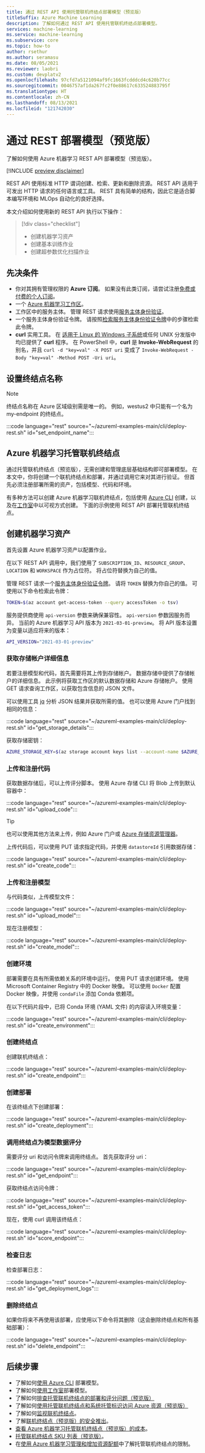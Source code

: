 ```yaml
---
title: 通过 REST API 使用托管联机终结点部署模型（预览版）
titleSuffix: Azure Machine Learning
description: 了解如何通过 REST API 使用托管联机终结点部署模型。
services: machine-learning
ms.service: machine-learning
ms.subservice: core
ms.topic: how-to
author: rsethur
ms.author: seramasu
ms.date: 08/05/2021
ms.reviewer: laobri
ms.custom: devplatv2
ms.openlocfilehash: 97cfd7a5121094af9fc1663fcdddcd4c620b77cc
ms.sourcegitcommit: 0046757af1da267fc2f0e88617c633524883795f
ms.translationtype: HT
ms.contentlocale: zh-CN
ms.lasthandoff: 08/13/2021
ms.locfileid: "121742030"
---
```

# <a name="deploy-models-with-rest-preview"></a>通过 REST 部署模型（预览版）

了解如何使用 Azure 机器学习 REST API 部署模型（预览版）。

[!INCLUDE [preview disclaimer](../../includes/machine-learning-preview-generic-disclaimer.md)]

REST API 使用标准 HTTP 谓词创建、检索、更新和删除资源。 REST API 适用于可发出 HTTP 请求的任何语言或工具。 REST 具有简单的结构，因此它是适合脚本编写环境和 MLOps 自动化的良好选择。

本文介绍如何使用新的 REST API 执行以下操作：

> [!div class="checklist"]
> * 创建机器学习资产
> * 创建基本训练作业 
> * 创建超参数优化扫描作业

## <a name="prerequisites"></a>先决条件

- 你对其拥有管理权限的 **Azure 订阅**。 如果没有此类订阅，请尝试注册[免费或付费的个人订阅](https://azure.microsoft.com/free/)。
- 一个 [Azure 机器学习工作区](how-to-manage-workspace.md)。
- 工作区中的服务主体。 管理 REST 请求使用[服务主体身份验证](how-to-setup-authentication.md#use-service-principal-authentication)。
- 一个服务主体身份验证令牌。 请按照[检索服务主体身份验证令牌](./how-to-manage-rest.md#retrieve-a-service-principal-authentication-token)中的步骤检索此令牌。 
- **curl** 实用工具。 在 [适用于 Linux 的 Windows 子系统](/windows/wsl/install-win10)或任何 UNIX 分发版中均已提供了 **curl** 程序。 在 PowerShell 中，**curl** 是 **Invoke-WebRequest** 的别名，并且 `curl -d "key=val" -X POST uri` 变成了 `Invoke-WebRequest -Body "key=val" -Method POST -Uri uri`。 

## <a name="set-endpoint-name"></a>设置终结点名称

> [!NOTE]
> 终结点名称在 Azure 区域级别需是唯一的。 例如，westus2 中只能有一个名为 my-endpoint 的终结点。

:::code language="rest" source="~/azureml-examples-main/cli/deploy-rest.sh" id="set_endpoint_name":::

## <a name="azure-machine-learning-managed-online-endpoints"></a>Azure 机器学习托管联机终结点
通过托管联机终结点（预览版），无需创建和管理底层基础结构即可部署模型。 在本文中，你将创建一个联机终结点和部署，并通过调用它来对其进行验证。 但首先必须注册部署所需的资产，包括模型、代码和环境。

有多种方法可以创建 Azure 机器学习联机终结点，包括使用 [Azure CLI](how-to-deploy-managed-online-endpoints.md) 创建，以及在[工作室](how-to-use-managed-online-endpoint-studio.md)中以可视方式创建。 下面的示例使用 REST API 部署托管联机终结点。

## <a name="create-machine-learning-assets"></a>创建机器学习资产

首先设置 Azure 机器学习资产以配置作业。

在以下 REST API 调用中，我们使用了 `SUBSCRIPTION_ID`、`RESOURCE_GROUP`、`LOCATION` 和 `WORKSPACE` 作为占位符。 将占位符替换为自己的值。 

管理 REST 请求一个[服务主体身份验证令牌](how-to-manage-rest.md#retrieve-a-service-principal-authentication-token)。 请将 `TOKEN` 替换为你自己的值。 可使用以下命令检索此令牌：

```bash
TOKEN=$(az account get-access-token --query accessToken -o tsv)
```

服务提供商使用 `api-version` 参数来确保兼容性。 `api-version` 参数因服务而异。 当前的 Azure 机器学习 API 版本为 `2021-03-01-preview`。 将 API 版本设置为变量以适应将来的版本：

```bash
API_VERSION="2021-03-01-preview"
```

### <a name="get-storage-account-details"></a>获取存储帐户详细信息

若要注册模型和代码，首先需要将其上传到存储帐户。 数据存储中提供了存储帐户的详细信息。 此示例将获取工作区的默认数据存储和 Azure 存储帐户。 使用 GET 请求查询工作区，以获取包含信息的 JSON 文件。

可以使用工具 [jq](https://stedolan.github.io/jq/) 分析 JSON 结果并获取所需的值。 也可以使用 Azure 门户找到相同的信息：

:::code language="rest" source="~/azureml-examples-main/cli/deploy-rest.sh" id="get_storage_details":::

获取存储密钥：

```bash
AZURE_STORAGE_KEY=$(az storage account keys list --account-name $AZURE_STORAGE_ACCOUNT | jq '.[0].value')
```

### <a name="upload--register-code"></a>上传和注册代码

获取数据存储后，可以上传评分脚本。 使用 Azure 存储 CLI 将 Blob 上传到默认容器中：

:::code language="rest" source="~/azureml-examples-main/cli/deploy-rest.sh" id="upload_code":::

> [!TIP]
> 也可以使用其他方法来上传，例如 Azure 门户或 [Azure 存储资源管理器](https://azure.microsoft.com/features/storage-explorer/)。

上传代码后，可以使用 PUT 请求指定代码，并使用 `datastoreId` 引用数据存储：

:::code language="rest" source="~/azureml-examples-main/cli/deploy-rest.sh" id="create_code":::

### <a name="upload-and-register-model"></a>上传和注册模型

与代码类似，上传模型文件：

:::code language="rest" source="~/azureml-examples-main/cli/deploy-rest.sh" id="upload_model":::

现在注册模型：

:::code language="rest" source="~/azureml-examples-main/cli/deploy-rest.sh" id="create_model":::

### <a name="create-environment"></a>创建环境
部署需要在具有所需依赖关系的环境中运行。 使用 PUT 请求创建环境。 使用 Microsoft Container Registry 中的 Docker 映像。 可以使用 `Docker` 配置 Docker 映像，并使用 `condaFile` 添加 Conda 依赖项。

在以下代码片段中，已将 Conda 环境 (YAML 文件) 的内容读入环境变量：

:::code language="rest" source="~/azureml-examples-main/cli/deploy-rest.sh" id="create_environment":::

### <a name="create-endpoint"></a>创建终结点

创建联机终结点：

:::code language="rest" source="~/azureml-examples-main/cli/deploy-rest.sh" id="create_endpoint":::

### <a name="create-deployment"></a>创建部署

在该终结点下创建部署：

:::code language="rest" source="~/azureml-examples-main/cli/deploy-rest.sh" id="create_deployment":::

### <a name="invoke-the-endpoint-to-score-data-with-your-model"></a>调用终结点为模型数据评分

需要评分 uri 和访问令牌来调用终结点。 首先获取评分 uri：

:::code language="rest" source="~/azureml-examples-main/cli/deploy-rest.sh" id="get_endpoint":::

获取终结点访问令牌：

:::code language="rest" source="~/azureml-examples-main/cli/deploy-rest.sh" id="get_access_token":::

现在，使用 curl 调用该终结点：

:::code language="rest" source="~/azureml-examples-main/cli/deploy-rest.sh" id="score_endpoint":::

### <a name="check-the-logs"></a>检查日志

检查部署日志：

:::code language="rest" source="~/azureml-examples-main/cli/deploy-rest.sh" id="get_deployment_logs":::

### <a name="delete-the-endpoint"></a>删除终结点

如果你将来不再使用该部署，应使用以下命令将其删除（这会删除终结点和所有基础部署）：

:::code language="rest" source="~/azureml-examples-main/cli/deploy-rest.sh" id="delete_endpoint":::

## <a name="next-steps"></a>后续步骤

* 了解如何[使用 Azure CLI](how-to-deploy-managed-online-endpoints.md) 部署模型。
* 了解如何[使用工作室](how-to-use-managed-online-endpoint-studio.md)部署模型。
* 了解如何[排查托管联机终结点的部署和评分问题（预览版）](how-to-troubleshoot-managed-online-endpoints.md)
* 了解如何[使用托管联机终结点和系统托管标识访问 Azure 资源（预览版）](tutorial-deploy-managed-endpoints-using-system-managed-identity.md)
* 了解如何[监视联机终结点](how-to-monitor-online-endpoints.md)。
* 了解[联机终结点（预览版）的安全推出](how-to-safely-rollout-managed-endpoints.md)。
* [查看 Azure 机器学习托管联机终结点（预览版）的成本](how-to-view-online-endpoints-costs.md)。
* [托管联机终结点 SKU 列表（预览版）](reference-managed-online-endpoints-vm-sku-list.md)。
* 在[使用 Azure 机器学习管理和增加资源配额](how-to-manage-quotas.md#azure-machine-learning-managed-online-endpoints-preview)中了解托管联机终结点的限制。